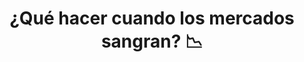 ---
title: ¿Qué hacer cuando los mercados sangran? 📉
description: ¡Qué no cunda el pánico!
published_at: 2022-10-22
external_url: https://perrodinero.substack.com/p/que-hacer-cuando-los-mercados-sangran
cover_path: img/newsletters/cuando_los_mercados_sangran.webp
cover_alt: Índice S&P 500 en 2022.
---
